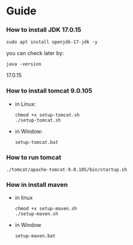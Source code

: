 # Guide
### How to install JDK 17.0.15
```
sudo apt install openjdk-17-jdk -y
```
you can check later by:
```
java -version
```
17.0.15
### How to install tomcat 9.0.105 
- in Linux:
    ```
    chmod +x setup-tomcat.sh
    ./setup-tomcat.sh 
    ```
- in Window:
    ```
    setup-tomcat.bat
    ```
### How to run tomcat
```
./tomcat/apache-tomcat-9.0.105/bin/startup.sh 
```

### How in install maven
- in linux
  ```
  chmod +x setup-maven.sh
  ./setup-maven.sh
  ```
- in Window
  ```
  setup-maven.bat
  ```
